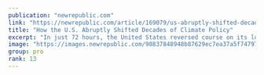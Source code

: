 ```yaml
---
publication: "newrepublic.com"
link: "https://newrepublic.com/article/169079/us-abruptly-shifted-decades-climate-policy"
title: "How the U.S. Abruptly Shifted Decades of Climate Policy"
excerpt: "In just 72 hours, the United States reversed course on its long-standing opposition to establishing a fund for loss and damage."
image: "https://images.newrepublic.com/90837848948b87629ec7ea37a5f747970ffa35e7.jpeg?w=1109&h=577&crop=faces&fit=crop&fm=jpg"
group: pro
rank: 13
---
```

